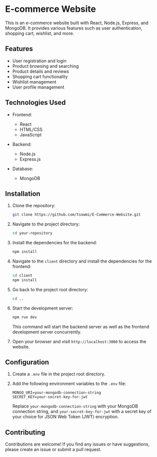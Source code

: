 # E-commerce Website

This is an e-commerce website built with React, Node.js, Express, and MongoDB. It provides various features such as user authentication, shopping cart, wishlist, and more.

## Features

- User registration and login
- Product browsing and searching
- Product details and reviews
- Shopping cart functionality
- Wishlist management
- User profile management

## Technologies Used

- Frontend:
  - React
  - HTML/CSS
  - JavaScript

- Backend:
  - Node.js
  - Express.js

- Database:
  - MongoDB

## Installation

1. Clone the repository:

   ```bash
   git clone https://github.com/tsowmi/E-Commerce-Website.git
   ```

2. Navigate to the project directory:

   ```bash
   cd your-repository
   ```

3. Install the dependencies for the backend:

   ```bash
   npm install
   ```

4. Navigate to the `client` directory and install the dependencies for the frontend:

   ```bash
   cd client
   npm install
   ```

5. Go back to the project root directory:

   ```bash
   cd ..
   ```

6. Start the development server:

   ```bash
   npm run dev
   ```

   This command will start the backend server as well as the frontend development server concurrently.

7. Open your browser and visit `http://localhost:3000` to access the website.

## Configuration

1. Create a `.env` file in the project root directory.

2. Add the following environment variables to the `.env` file:

   ```
   MONGO_URI=your-mongodb-connection-string
   SECRET_KEY=your-secret-key-for-jwt
   ```

   Replace `your-mongodb-connection-string` with your MongoDB connection string, and `your-secret-key-for-jwt` with a secret key of your choice for JSON Web Token (JWT) encryption.

## Contributing

Contributions are welcome! If you find any issues or have suggestions, please create an issue or submit a pull request.


